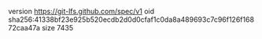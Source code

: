 version https://git-lfs.github.com/spec/v1
oid sha256:41338bf23e925b520ecdb2d0d0cfaf1c0da8a489693c7c96f126f16872caa47a
size 7435
